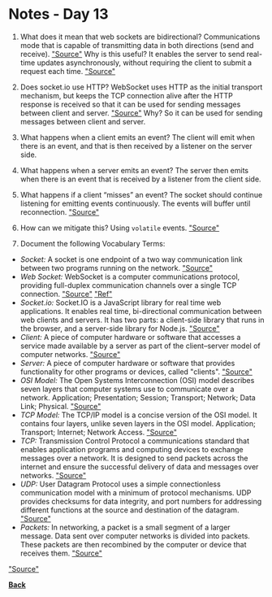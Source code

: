 # Notes - Day 13

1. What does it mean that web sockets are bidirectional? Communications mode that is capable of transmitting data in both directions (send and receive). <a href = "https://www.computerhope.com/jargon/b/bidirect.htm">"Source"</a> Why is this useful? It enables the server to send real-time updates asynchronously, without requiring the client to submit a request each time. <a href = "https://www.amx.com/en/site_elements/benefits-and-applications-of-websockets#:~:text=BIDIRECTIONAL.,submit%20a%20request%20each%20time.">"Source"</a>

2. Does socket.io use HTTP? WebSocket uses HTTP as the initial transport mechanism, but keeps the TCP connection alive after the HTTP response is received so that it can be used for sending messages between client and server. <a href = "https://www.google.com/search?q=+Does+socket.io+use+HTTP%3F&rlz=1C1CHZN_enUS962US962&sxsrf=APq-WBt7x3MniEeRRoNcwhRV86IOLhdkrw%3A1643180697218&ei=mfLwYYvCDIe50PEPi_qcyAI&ved=0ahUKEwjL8oiO7c71AhWHHDQIHQs9BykQ4dUDCA8&uact=5&oq=+Does+socket.io+use+HTTP%3F&gs_lcp=Cgdnd3Mtd2l6EAMyBggAEBYQHjIFCAAQhgMyBQgAEIYDMgUIABCGAzIFCAAQhgMyBQgAEIYDOgUIIRCgAToFCAAQzQI6CAghEBYQHRAeOgUIIRCrAkoECEEYAEoECEYYAFAAWK0VYI4eaABwAngBgAH8AYgBoAWSAQU0LjEuMZgBAKABAqABAcABAQ&sclient=gws-wiz">"Source"</a> Why? So it can be used for sending messages between client and server.

3. What happens when a client emits an event? The client will emit when there is an event, and that is then received by a listener on the server side.

4. What happens when a server emits an event? The server then emits when there is an event that is received by a listener from the client side.

5. What happens if a client “misses” an event? The socket should continue listening for emitting events continuously. The events will buffer until reconnection. <a href = "https://socket.io/docs/v4/emitting-events/">"Source"</a>

6. How can we mitigate this? Using `volatile` events. <a href = "https://socket.io/docs/v4/emitting-events/">"Source"</a>

7. Document the following Vocabulary Terms:

- *Socket:* A socket is one endpoint of a two way communication link between two programs running on the network. <a href = "https://www.geeksforgeeks.org/socket-in-computer-network/">"Source"</a>
- *Web Socket:* WebSocket is a computer communications protocol, providing full-duplex communication channels over a single TCP connection. <a href = "https://en.wikipedia.org/wiki/WebSocket">"Source"</a> <a href = "https://www.geeksforgeeks.org/what-is-web-socket-and-how-it-is-different-from-the-http/">"Ref"</a>
- *Socket.io:* Socket.IO is a JavaScript library for real time web applications. It enables real time, bi-directional communication between web clients and servers. It has two parts: a client-side library that runs in the browser, and a server-side library for Node.js. <a href = "https://en.wikipedia.org/wiki/Socket.IO">"Source"</a>
- *Client:* A piece of computer hardware or software that accesses a service made available by a server as part of the client–server model of computer networks.  <a href = "https://en.wikipedia.org/wiki/Client_(computing)#:~:text=In%20computing%2C%20a%20client%20is,by%20way%20of%20a%20network.">"Source"</a>
- *Server:* A piece of computer hardware or software that provides functionality for other programs or devices, called "clients". <a href = "https://en.wikipedia.org/wiki/Server_(computing)">"Source"</a>
- *OSI Model:* The Open Systems Interconnection (OSI) model describes seven layers that computer systems use to communicate over a network. Application; Presentation; Session; Transport; Network; Data Link; Physical. <a href = "https://www.imperva.com/learn/application-security/osi-model/">"Source"</a>
- *TCP Model:*  The TCP/IP model is a concise version of the OSI model. It contains four layers, unlike seven layers in the OSI model. Application; Transport; Internet; Network Access. <a href = "https://www.geeksforgeeks.org/tcp-ip-model/">"Source"</a>
- *TCP:* Transmission Control Protocol a communications standard that enables application programs and computing devices to exchange messages over a network. It is designed to send packets across the internet and ensure the successful delivery of data and messages over networks. <a href = "https://www.fortinet.com/resources/cyberglossary/tcp-ip">"Source"</a>
- *UDP:* User Datagram Protocol uses a simple connectionless communication model with a minimum of protocol mechanisms. UDP provides checksums for data integrity, and port numbers for addressing different functions at the source and destination of the datagram. <a href = "https://en.wikipedia.org/wiki/User_Datagram_Protocol">"Source"</a>
- *Packets:* In networking, a packet is a small segment of a larger message. Data sent over computer networks is divided into packets. These packets are then recombined by the computer or device that receives them. <a href = "https://www.cloudflare.com/learning/network-layer/what-is-a-packet/">"Source"</a>

<a href = "">"Source"</a>

**<a href = "https://github.com/scottie-l/reading-notes/tree/main/reading-notes-401">Back</a>**
